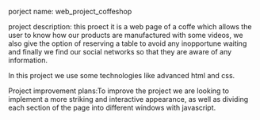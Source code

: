 porject name: web_project_coffeshop

project description: this proect it is a web page of a coffe which allows the user to know how our products are manufactured with some videos, we also give the option of reserving a table to avoid any inopportune waiting and finally we find our social networks so that they are aware of any information.

In this project we use some technologies like advanced html and css.

Project improvement plans:To improve the project we are looking to implement a more striking and interactive appearance, as well as dividing each section of the page into different windows with javascript.
